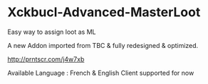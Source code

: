 # Xckbucl-Advanced-MasterLoot
Easy way to assign loot as ML

A new Addon imported from TBC & fully redesigned & optimized.

http://prntscr.com/j4w7xb


Available Language : French & English Client supported for now

